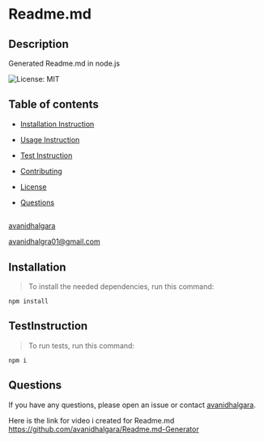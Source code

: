 # Readme.md 

 

## Description

Generated Readme.md in node.js


 ![License: MIT](https://img.shields.io/badge/License-MIT-yellow.svg)

 ## Table of contents

 
 * [Installation Instruction](#Installation) 

 * [Usage Instruction](#UsageInstruction)

  * [Test Instruction](#TestInstruction)

 * [Contributing](#contributing)

 * [License](#Licence)

 * [Questions](#questions)

  ## <a name = 'Installation'></a>

 ## <a name ='UsageInstruction'></a>

## <a name = 'TestInstruction'></a>

 [avanidhalgara](https://github.com/avanidhalgara)

avanidhalgra01@gmail.com
 
## Installation

>To install the needed dependencies, run this command:

```
npm install
```




 
## TestInstruction

>To run tests, run this command:

```
npm i
```



## Questions

If you have any questions, please open an issue or contact [avanidhalgara](https://github.com/avanidhalgara).

Here is the link for video i created for Readme.md  https://github.com/avanidhalgara/Readme.md-Generator
